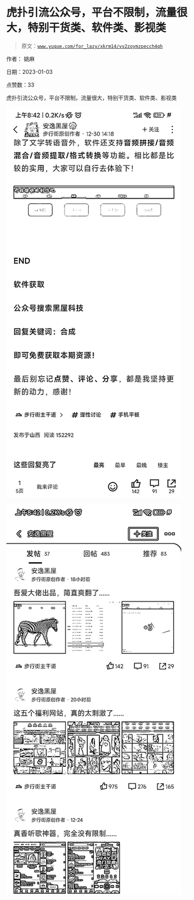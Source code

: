 # 虎扑引流公众号，平台不限制，流量很大，特别干货类、软件类、影视类

> 原文：[`www.yuque.com/for_lazy/xkrm14/vv2zoymzpecch4qh`](https://www.yuque.com/for_lazy/xkrm14/vv2zoymzpecch4qh)

作者： 姚麻 

日期：2023-01-03 

点赞数：33 

虎扑引流公众号，平台不限制，流量很大，特别干货类、软件类、影视类 

![](img/055c2a6e6234007fe47812675cc90537.png) 

![](img/ff7a538df0cafb9214217eab32b0a336.png)  

